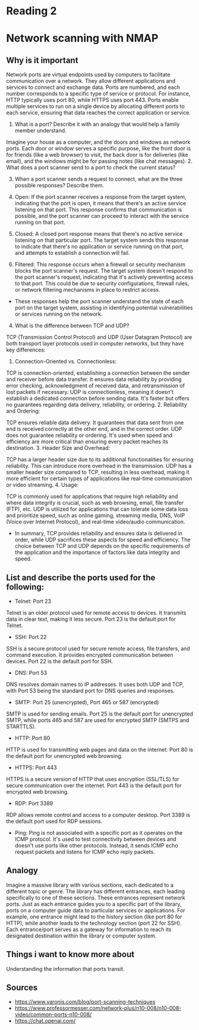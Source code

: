 # Reading 2
# Network scanning with NMAP
## Why is it important

Network ports are virtual endpoints used by computers to facilitate communication over a network. They allow different applications and services to connect and exchange data. Ports are numbered, and each number corresponds to a specific type of service or protocol. For instance, HTTP typically uses port 80, while HTTPS uses port 443. Ports enable multiple services to run on a single device by allocating different ports to each service, ensuring that data reaches the correct application or service.

1. What is a port? Describe it with an analogy that would help a family member understand.
   
Imagine your house as a computer, and the doors and windows as network ports. Each door or window serves a specific purpose, like the front door is for friends (like a web browser) to visit, the back door is for deliveries (like email), and the windows might be for passing notes (like chat messages).
2. What does a port scanner send to a port to check the current status?
   
3. When a port scanner sends a request to connect, what are the three possible responses? Describe them.

1. Open: If the port scanner receives a response from the target system, indicating that the port is open, it means that there's an active service listening on that port. This response confirms that communication is possible, and the port scanner can proceed to interact with the service running on that port.

2. Closed: A closed port response means that there's no active service listening on that particular port. The target system sends this response to indicate that there's no application or service running on that port, and attempts to establish a connection will fail.

3. Filtered: This response occurs when a firewall or security mechanism blocks the port scanner's request. The target system doesn't respond to the port scanner's request, indicating that it's actively preventing access to that port. This could be due to security configurations, firewall rules, or network filtering mechanisms in place to restrict access.

- These responses help the port scanner understand the state of each port on the target system, assisting in identifying potential vulnerabilities or services running on the network.

4. What is the difference between TCP and UDP?

TCP (Transmission Control Protocol) and UDP (User Datagram Protocol) are both transport layer protocols used in computer networks, but they have key differences:

1. Connection-Oriented vs. Connectionless:

TCP is connection-oriented, establishing a connection between the sender and receiver before data transfer. It ensures data reliability by providing error checking, acknowledgment of received data, and retransmission of lost packets if necessary.
UDP is connectionless, meaning it doesn't establish a dedicated connection before sending data. It's faster but offers no guarantees regarding data delivery, reliability, or ordering.
2. Reliability and Ordering:

TCP ensures reliable data delivery. It guarantees that data sent from one end is received correctly at the other end, and in the correct order.
UDP does not guarantee reliability or ordering. It's used when speed and efficiency are more critical than ensuring every packet reaches its destination.
3. Header Size and Overhead:

TCP has a larger header size due to its additional functionalities for ensuring reliability. This can introduce more overhead in the transmission.
UDP has a smaller header size compared to TCP, resulting in less overhead, making it more efficient for certain types of applications like real-time communication or video streaming.
4. Usage:

TCP is commonly used for applications that require high reliability and where data integrity is crucial, such as web browsing, email, file transfer (FTP), etc.
UDP is utilized for applications that can tolerate some data loss and prioritize speed, such as online gaming, streaming media, DNS, VoIP (Voice over Internet Protocol), and real-time video/audio communication.
- In summary, TCP provides reliability and ensures data is delivered in order, while UDP sacrifices these aspects for speed and efficiency. The choice between TCP and UDP depends on the specific requirements of the application and the importance of factors like data integrity and speed.

## List and describe the ports used for the following:

- Telnet: Port 23

Telnet is an older protocol used for remote access to devices. It transmits data in clear text, making it less secure. Port 23 is the default port for Telnet.
- SSH: Port 22

SSH is a secure protocol used for secure remote access, file transfers, and command execution. It provides encrypted communication between devices. Port 22 is the default port for SSH.

- DNS: Port 53

DNS resolves domain names to IP addresses. It uses both UDP and TCP, with Port 53 being the standard port for DNS queries and responses.
- SMTP: Port 25 (unencrypted), Port 465 or 587 (encrypted)

SMTP is used for sending emails. Port 25 is the default port for unencrypted SMTP, while ports 465 and 587 are used for encrypted SMTP (SMTPS and STARTTLS).
- HTTP: Port 80

HTTP is used for transmitting web pages and data on the internet. Port 80 is the default port for unencrypted web browsing.
- HTTPS: Port 443

HTTPS is a secure version of HTTP that uses encryption (SSL/TLS) for secure communication over the internet. Port 443 is the default port for encrypted web browsing.
- RDP: Port 3389

RDP allows remote control and access to a computer desktop. Port 3389 is the default port used for RDP sessions.
- Ping: Ping is not associated with a specific port as it operates on the ICMP protocol. It's used to test connectivity between devices and doesn't use ports like other protocols. Instead, it sends ICMP echo request packets and listens for ICMP echo reply packets.

## Analogy
Imagine a massive library with various sections, each dedicated to a different topic or genre. The library has different entrances, each leading specifically to one of these sections. These entrances represent network ports. Just as each entrance guides you to a specific part of the library, ports on a computer guide data to particular services or applications. For example, one entrance might lead to the history section (like port 80 for HTTP), while another leads to the technology section (port 22 for SSH). Each entrance/port serves as a gateway for information to reach its designated destination within the library or computer system.

## Things i want to know more about
Understanding the information that ports transit.
## Sources
- https://www.varonis.com/blog/port-scanning-techniques
- https://www.professormesser.com/network-plus/n10-008/n10-008-video/common-ports-n10-008/
- https://chat.openai.com/